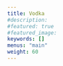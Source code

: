 ```yaml
---
title: Vodka
#description: 
#featured: true
#featured_image: 
keywords: []
menus: "main"
weight: 60
---
```

